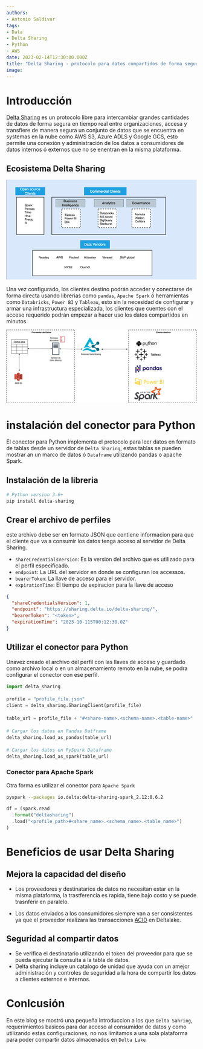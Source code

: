 ```yaml
---
authors:
- Antonio Saldivar
tags:
- Data
- Delta Sharing
- Python
- AWS
date: 2023-02-14T12:30:00.000Z
title: "Delta Sharing - protocolo para datos compartidos de forma segura"
image: 
---
```


# Introducción 
[Delta Sharing](https://delta.io/sharing/) es un protocolo libre para intercambiar grandes cantidades de datos de forma segura en tiempo real entre organizaciones, accesa y transfiere de manera segura un conjunto de datos que se encuentra en systemas en la nube como AWS S3, Azure ADLS y Google GCS, esto permite una conexión y administración de los datos a consumidores de datos internos ó externos que no se enentran en la misma plataforma.

## Ecosistema Delta Sharing
![](https://github.com/asaldivar10/blog-usa/blob/spanish-delta_sharing/images/2023/02/deltasharing-eco.png)

Una vez configurado, los clientes destino podrán acceder y conectarse de forma directa usando librerias como `pandas`, `Apache Spark` ó herramientas como `Databricks`, `Power BI` y `Tableau`, esto sin la necesidad de configurar y armar una infrastructura especializada, los clientes que cuentes con el acceso requerido podrán empezar a hacer uso los datos compartidos en minutos.

![](https://github.com/asaldivar10/blog-usa/blob/spanish-delta_sharing/images/2023/02/deltasharing.png)
# instalación del conector para Python
El conector para Python implementa el protocolo para leer datos en formato de tablas desde un servidor de `Delta Sharing`, estas tablas se pueden mostrar an un marco de datos ó `Dataframe` utilizando  pandas o apache Spark.



## Instalación de la libreria

```python
# Python version 3.6+
pip install delta-sharing
```

## Crear el archivo de perfiles
este archivo debe ser en formato JSON que contiene informacion para que el cliente que va a consumir los datos tenga acceso al servidor de Delta Sharing.
- `shareCredentialsVersion`: Es la version del archivo que es utilizado para el perfil especificado.
- `endpoint`: La URL del servidor en donde se configuran los accessos.
- `bearerToken`: La llave de acceso para el servidor.
- `expirationTime`: El tiempo de expiracion para la llave de acceso

```json
{
  "shareCredentialsVersion": 1,
  "endpoint": "https://sharing.delta.io/delta-sharing/",
  "bearerToken": "<token>",
  "expirationTime": "2023-10-115T00:12:30.0Z"
}

```
## Utilizar el conector para Python

Unavez creado el archivo del perfil con las llaves de acceso y guardado como archivo local o en un almacenamiento remoto en la nube, se podra configurar el conector con ese perfil.

```python
import delta_sharing

profile = "profile_file.json"
client = delta_sharing.SharingClient(profile_file)

table_url = profile_file + "#<share-name>.<schema-name>.<table-name>"

# Cargar los datos en Pandas Datframe
delta_sharing.load_as_pandas(table_url)

# Cargar los datos en PySpark Dataframe
delta_sharing.load_as_spark(table_url)

```
### Conector para Apache Spark
Otra forma es utilizar el conector para `Apache Spark`

```bash
pyspark --packages io.delta:delta-sharing-spark_2.12:0.6.2
```

```python
df = (spark.read
  .format("deltasharing")
  .load("<profile_path>#<share_name>.<schema_name>.<table_name>")
)
```

# Beneficios de usar Delta Sharing

## Mejora la capacidad del diseño
- Los proveedores y destinatarios de datos no necesitan estar en la misma plataforma, la trastferencia es rapida, tiene bajo costo y se puede trasnferir en paralelo.

- Los datos enviados a los consumidores siempre van a ser consistentes ya que el proveedor realizara las transacciones [ACID](https://www.databricks.com/glossary/acid-transactions#:~:text=ACID%20is%20an%20acronym%20that,operations%20are%20called%20transactional%20systems.) en Deltalake.

## Seguridad al compartir datos
- Se verifica el destinatario utilizando el token del proveedor para que se pueda ejecutar la consulta a la tabla de datos.
- Delta sharing incluye un catalogo de unidad que ayuda con un amejor administración y controles de seguridad a la hora de compartir los datos a clientes externos e internos.

# Conlcusión

En este blog se mostró una pequeña introduccion a los que `Delta Sahring`, requerimientos basicos para dar acceso al consumidor de datos y como utilizando estas configuraciones, no nos limitamos a una sola plataforma para poder compartir datos almacenados en `Delta Lake`


